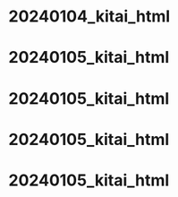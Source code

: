 # 20240104_kitai_html
# 20240105_kitai_html
# 20240105_kitai_html
# 20240105_kitai_html
# 20240105_kitai_html
